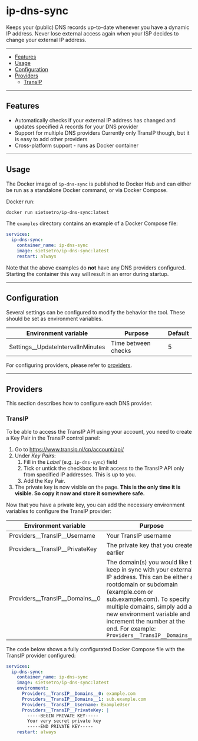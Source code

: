 # ip-dns-sync
Keeps your (public) DNS records up-to-date whenever you have a dynamic IP address. 
Never lose external access again when your ISP decides to change your external IP address.

---

- [Features](#features)
- [Usage](#usage)
- [Configuration](#configuration)
- [Providers](#providers)
    - [TransIP](#transip)

---

## Features
- Automatically checks if your external IP address has changed and updates specified A records for your DNS provider
- Support for multiple DNS providers
  Currently only TransIP though, but it is easy to add other providers
- Cross-platform support - runs as Docker container

---

## Usage
The Docker image of `ip-dns-sync` is published to Docker Hub and can either be run as a standalone Docker command, or via Docker Compose.

Docker run:
```bash
docker run sietsetro/ip-dns-sync:latest
```

The `examples` directory contains an example of a Docker Compose file:

```yaml
services:
  ip-dns-sync:
    container_name: ip-dns-sync
    image: sietsetro/ip-dns-sync:latest
    restart: always
```

Note that the above examples do **not** have any DNS providers configured.
Starting the container this way will result in an error during startup.

---

## Configuration
Several settings can be configured to modify the behavior the tool. These should be set as environment variables.

| Environment variable | Purpose | Default |
| -------------------- | ------- | --------|
| Settings__UpdateIntervalInMinutes | Time between checks | 5 |

For configuring providers, please refer to [providers](#providers).

---

## Providers
This section describes how to configure each DNS provider.

### TransIP
To be able to access the TransIP API using your account, you need to create a Key Pair in the TransIP control panel:
1. Go to https://www.transip.nl/cp/account/api/
1. Under _Key Pairs_:
    1. Fill in the _Label_ (e.g. `ip-dns-sync`) field
    1. Tick or untick the checkbox to limit access to the TransIP API only from specified IP addresses.
       This is up to you.
    1. Add the Key Pair.
1. The private key is now visible on the page. 
   **This is the only time it is visible. So copy it now and store it somewhere safe.**

Now that you have a private key, you can add the necessary environment variables to configure the TransIP provider:

| Environment variable | Purpose |
| -------------------- | ------- |
| Providers__TransIP__Username | Your TransIP username |
| Providers__TransIP__PrivateKey | The private key that you created earlier |
| Providers__TransIP__Domains__0 | The domain(s) you would like to keep in sync with your external IP address. This can be either a rootdomain or subdomain (example.com or sub.example.com). To specify multiple domains, simply add a new environment variable and increment the number at the end. For example:  `Providers__TransIP__Domains__1` |

The code below shows a fully configurated Docker Compose file with the TransIP provider configured:

```yaml
services:
  ip-dns-sync:
    container_name: ip-dns-sync
    image: sietsetro/ip-dns-sync:latest
    environment:
      Providers__TransIP__Domains__0: example.com
      Providers__TransIP__Domains__1: sub.example.com
      Providers__TransIP__Username: ExampleUser
      Providers__TransIP__PrivateKey: |
        -----BEGIN PRIVATE KEY-----
        Your very secret private key
        -----END PRIVATE KEY-----
    restart: always
```